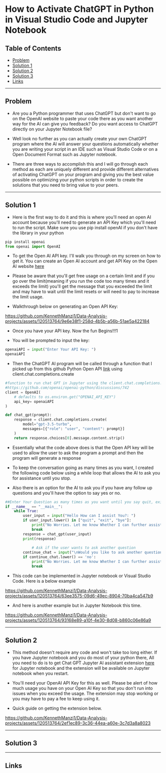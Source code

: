 # How to Activate ChatGPT in Python in Visual Studio Code and Jupyter Notebook

## Table of Contents
- [Problem](#Problem)
- [Solution 1](#Solution-1)
- [Solution 2](#Solution-2) 
- [Solution 3](Solution-3)
- [Links](#Links)

***

## Problem
- Are you a Python programmer that uses ChatGPT but don't want to go on the OpenAI website to paste your code there as you want another way for the AI can give you feedback? Do you want access to ChatGPT directly on your Jupyter Notebook file?

- Well look no further as you can actually create your own ChatGPT program where the AI will answer your questions automatically whether you are writing your script in an IDE such as Visual Studio Code or on a Open Document Format such as Jupyter notebook.

- There are three ways to accomplish this and I will go through each method as each are uniquely different and provide different alternatives of activating ChatGPT on your program and giving you the best value possible on optimizing your python scripts in order to create the solutions that you need to bring value to your peers.



***

## Solution 1

- Here is the first way to do it and this is where you'll need an open AI account because you'll need to generate an API Key which you'll need to run the script. Make sure you use pip install openAI if you don't have the library in your python

```Python
pip install openai 
from openai import OpenAI
```

- To get the Open AI API key. I'll walk you through on my screen on how to get it. You can create an Open AI account and get API Key on the Open AI website [here](https://platform.openai.com/)

- Please be aware that you'll get free usage on a certain limit and if you go over the limit(meaning if you run the code too many times and it exceeds the limit) you'll get the message that you exceeded the limit and may have to wait until the limit resets or will need to pay to increase the limit usage. 

- Walkthrough below on generating an Open API Key:

https://github.com/KennethManzi1/Data-Analysis-projects/assets/120513764/9e6e38f1-258d-4b5b-a56b-51ae5a422184

- Once you have your API key. Now the fun Begins!!!1

- You will be prompted to input the key:

```Python
openaiAPI = input("Enter Your API Key: ")
openaiAPI
```

- Then the ChatGPT AI program will be called through a function that I picked up from this github Python Open API [link](https://github.com/openai/openai-python/discussions/742) using client.chat.completions.create

```Python
#function to run chat GPT in Jupyter using the client.chat.completions.create script from 
#https://github.com/openai/openai-python/discussions/742
client = OpenAI(
    # defaults to os.environ.get("OPENAI_API_KEY")
    api_key= openaiAPI
)

def chat_gpt(prompt):
    response = client.chat.completions.create(
        model="gpt-3.5-turbo",
        messages=[{"role": "user", "content": prompt}]
    )
    return response.choices[0].message.content.strip()
```
- Essentially what the code above does is that the Open API key will be used to allow the user to ask the program a prompt and then the program will generate a response

- To keep the conversation going as many times as you want, I created the following code below using a while loop that allows the AI to ask you for assistance until you stop. 

- Also there is an option for the AI to ask you if you have any follow up questions and you'll have the option to say yes or no.

```Python
##Enter Your Question as many times as you want until you say quit, exit, and bye in which the code stops
if __name__ == "__main__":
    while True:
        user_input = input("Hello How can I assist You?: ")
        if user_input.lower() in ["quit", "exit", "bye"]:
            print("No Worries. Let me know Whether I can further assist you. Have a Nice Day!!!")
            break
        response = chat_gpt(user_input)
        print(response)
        
            # Ask if the user wants to ask another question
        continue_chat = input("\nWould you like to ask another question? (Type 'yes' or 'no'): ")
        if continue_chat.lower() == 'no':
            print("No Worries. Let me know Whether I can further assist you. Have a Nice Day!!!")
            break
```

- This code can be implemented in Jupyter notebook or Visual Studio Code. Here is a below example





https://github.com/KennethManzi1/Data-Analysis-projects/assets/120513764/63ee3575-09d6-49ec-8904-70ba4ca547b9




- And here is another example but in Jupyter Notebook this time.



https://github.com/KennethManzi1/Data-Analysis-projects/assets/120513764/93168e89-a10f-4e30-8d08-b860c06e86a9








***

## Solution 2

- This method doesn't require any code and won't take too long either. If you have Jupyter notebook and you do most of your python there, All you need to do is to get Chat GPT Jupyter AI assistant extension [here](https://chromewebstore.google.com/detail/chatgpt-jupyter-ai-assist/dlipncbkjmjjdpgcnodkbdobkadiejll?pli=1) for Jupyter notebook and the extension will be available on Jupyter notebook when you restart. 

- You'll need your OpenAI API Key for this as well. Please be alert of how much usage you have on your Open AI Key so that you don't run into issues when you exceed the usage. The extension may stop working or you may have to pay a fee to keep using it.

- Quick guide on getting the extension below.

  

https://github.com/KennethManzi1/Data-Analysis-projects/assets/120513764/2ef1ec89-3c36-44ea-a60e-3c7d3a8a8023




***

## Solution 3



***

## Links
